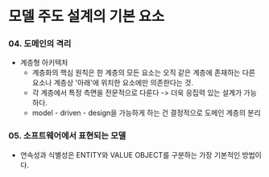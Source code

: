 # 모델 주도 설계의 기본 요소

### 04. 도메인의 격리

- 계층형 아키텍처
  - 계층화의 핵심 원칙은 한 계층의 모든 요소는 오직 같은 계층에 존재하는 다른 요소나 계층상 '아래'에 위치한 요소에만 의존한다는 것.
  - 각 계층에서 특정 측면을 전문적으로 다룬다 -> 더욱 응집력 있는 설계가 가능하다.
  - model - driven - design을 가능하게 하는 건 결정적으로 도메인 계층의 분리

### 05. 소프트웨어에서 표현되는 모델

- 연속성과 식별성은 ENTITY와 VALUE OBJECT를 구분하는 가장 기본적인 방법이다.
